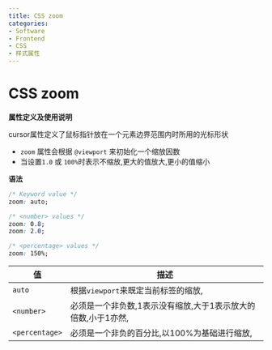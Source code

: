 ```yaml
---
title: CSS zoom
categories:
- Software
- Frontend
- CSS
- 样式属性
---
```

# CSS zoom

**属性定义及使用说明**

cursor属性定义了鼠标指针放在一个元素边界范围内时所用的光标形状

- `zoom`  属性会根据 `@viewport` 来初始化一个缩放因数
- 当设置`1.0` 或 `100%`时表示不缩放,更大的值放大,更小的值缩小

**语法**

```css
/* Keyword value */
zoom: auto;

/* <number> values */
zoom: 0.8;
zoom: 2.0;

/* <percentage> values */
zoom: 150%;
```

| 值             | 描述                                                         |
| -------------- | ------------------------------------------------------------ |
| `auto`         | 根据`viewport`来既定当前标签的缩放,                         |
| `<number>`     | 必须是一个非负数,1表示没有缩放,大于1表示放大的倍数,小于1亦然, |
| `<percentage>` | 必须是一个非负的百分比,以100%为基础进行缩放,               |


